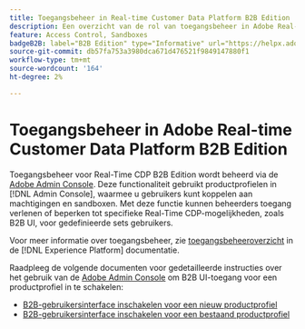 ```yaml
---
title: Toegangsbeheer in Real-time Customer Data Platform B2B Edition
description: Een overzicht van de rol van toegangsbeheer in Adobe Real-time Customer Data Platform B2B Edition.
feature: Access Control, Sandboxes
badgeB2B: label="B2B Edition" type="Informative" url="https://helpx.adobe.com/legal/product-descriptions/real-time-customer-data-platform-b2b-edition-prime-and-ultimate-packages.html newtab=true"
source-git-commit: db57fa753a3980dca671d476521f9849147880f1
workflow-type: tm+mt
source-wordcount: '164'
ht-degree: 2%

---
```


# Toegangsbeheer in Adobe Real-time Customer Data Platform B2B Edition

Toegangsbeheer voor Real-Time CDP B2B Edition wordt beheerd via de [Adobe Admin Console](https://adminconsole.adobe.com). Deze functionaliteit gebruikt productprofielen in [!DNL Admin Console], waarmee u gebruikers kunt koppelen aan machtigingen en sandboxen. Met deze functie kunnen beheerders toegang verlenen of beperken tot specifieke Real-Time CDP-mogelijkheden, zoals B2B UI, voor gedefinieerde sets gebruikers.

Voor meer informatie over toegangsbeheer, zie [toegangsbeheeroverzicht](../../access-control/home.md) in de [!DNL Experience Platform] documentatie.

Raadpleeg de volgende documenten voor gedetailleerde instructies over het gebruik van de [Adobe Admin Console](https://adminconsole.adobe.com) om B2B UI-toegang voor een productprofiel in te schakelen:

* [B2B-gebruikersinterface inschakelen voor een nieuw productprofiel](../../access-control/ui/create-profile.md)
* [B2B-gebruikersinterface inschakelen voor een bestaand productprofiel](../../access-control/ui/details-and-services.md)